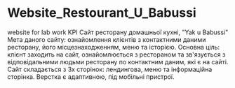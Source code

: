 # Website_Restourant_U_Babussi
website for lab work KPI
Сайт ресторану домашньої кухні, "Yak u Babussi"
Мета даного сайту: ознайомлення клієнтів з контактними даними ресторану, його місцезнаходженням, меню та історією. Основна ціль: клієнт заходить на сайт, ознайомлюється з рестораном та зв'язується з відповідальними людьми ресторану по контактним даним, які є на сайті.
Сайт складається з 3х сторінок: лендингова, меню та інформаційна сторінка.
Верстка є адаптивною, під мобільні пристрої.
